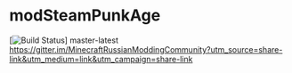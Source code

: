 modSteamPunkAge
=================
[![Build Status](https://travis-ci.org/MinecraftRussianModdingCommunity/modSteamPunkAge.svg)] master-latest
https://gitter.im/MinecraftRussianModdingCommunity?utm_source=share-link&utm_medium=link&utm_campaign=share-link
